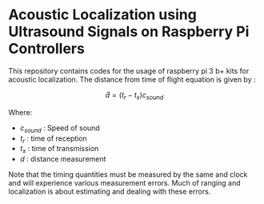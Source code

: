 # Acoustic Localization using Ultrasound Signals on Raspberry Pi Controllers

This repository contains codes for the usage of raspberry pi 3 b+ kits for acoustic localization.
The distance from time of flight equation is given by :

$$ \hat{d} = ({t_r - t_x})c_{sound} $$

Where:

  - $c_{sound}$ : Speed of sound
  - $t_r$ : time of reception
  - $t_x$ : time of transmission
  - $d$ : distance measurement
  
Note that the timing quantities must be measured by the same and clock and will experience various measurement errors. Much of ranging and localization is about estimating and dealing with these errors.
